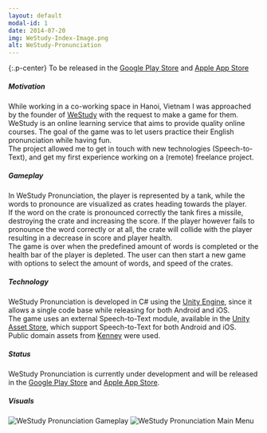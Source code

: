 ```yaml
---
layout: default
modal-id: 1
date: 2014-07-20
img: WeStudy-Index-Image.png
alt: WeStudy-Pronunciation
---
```


{:.p-center}
To be released in the [Google Play Store][google-play-store] and [Apple App Store][apple-app-store]

##### Motivation

While working in a co-working space in Hanoi, Vietnam I was approached by the founder of [WeStudy][westudy] with the request to make a game for them.  
WeStudy is an online learning service that aims to provide quality online courses. The goal of the game was to let users practice their English pronunciation while having fun.  
The project allowed me to get in touch with new technologies (Speech-to-Text), and get my first experience working on a (remote) freelance project.

##### Gameplay

In WeStudy Pronunciation, the player is represented by a tank, while the words to pronounce are visualized as crates heading towards the player.  
If the word on the crate is pronounced correctly the tank fires a missile, destroying the crate and increasing the score. If the player however fails to pronounce the word correctly or at all, the crate will collide with the player resulting in a decrease in score and player health.  
The game is over when the predefined amount of words is completed or the health bar of the player is depleted. The user can then start a new game with options to select the amount of words, and speed of the crates.

##### Technology

WeStudy Pronunciation is developed in C# using the [Unity Engine][unity-3d], since it allows a single code base while releasing for both Android and iOS.   
The game uses an external Speech-to-Text module, available in the [Unity Asset Store][speech-to-text], which support Speech-to-Text for both Android and iOS.  
Public domain assets from [Kenney][kenney] were used.

##### Status

WeStudy Pronunciation is currently under development and will be released in the [Google Play Store][google-play-store] and [Apple App Store][apple-app-store]. 

##### Visuals

<img src="{{ site.baseurl }}/assets/images//westudy_pronunciation/Ingame.png" class="img-responsive img-centered" alt="WeStudy Pronunciation Gameplay">
<img src="{{ site.baseurl }}/assets/images/westudy_pronunciation/MainMenu.png" class="img-responsive img-centered" alt="WeStudy Pronunciation Main Menu">

[google-play-store]: https://play.google.com/store
[apple-app-store]: https://www.apple.com/lae/ios/app-store/
[westudy]: https://westudy.vn/
[unity-3d]: https://unity3d.com/unity
[speech-to-text]: https://assetstore.unity.com/packages/tools/audio/mobile-speech-recognizer-73036
[kenney]: https://kenney.nl/